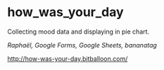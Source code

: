# how_was_your_day

Collecting mood data and displaying in pie chart.

*Raphaël, Google Forms, Google Sheets, bananatag*

http://how-was-your-day.bitballoon.com/
